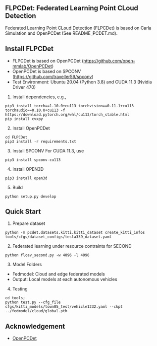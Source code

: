 ## FLPCDet: Federated Learning Point CLoud Detection
Federated Learning Point CLoud Detection (FLPCDet) is based on Carla Simulation and OpenPCDet (See README_PCDET.md). 

## Install FLPCDet
* FLPCDet is based on OpenPCDet (https://github.com/open-mmlab/OpenPCDet)
* OpenPCDet is based on SPCONV (https://github.com/traveller59/spconv)
* Test Environment: Ubuntu 20.04 (Python 3.8) and CUDA 11.3 (Nvidia Driver 470)

1. Install dependencies, e.g.,
```
pip3 install torch==1.10.0+cu113 torchvision==0.11.1+cu113 torchaudio==0.10.0+cu113 -f https://download.pytorch.org/whl/cu113/torch_stable.html
pip install cvxpy
```

2. Install OpenPCDet
```
cd FLPCDet
pip3 install -r requirements.txt
```

3. Install SPCONV
For CUDA 11.3, use
```
pip3 install spconv-cu113
```

4. Install OPEN3D
```
pip3 install open3d
```

5. Build 
```
python setup.py develop
```

## Quick Start

1. Prepare dataset
```
python -m pcdet.datasets.kitti.kitti_dataset create_kitti_infos tools/cfgs/dataset_configs/tesla339_dataset.yaml
```

2. Federated learning under resource contraints for SECOND
```
python flcav_second.py -w 4096 -l 4096
```

3.  Model Folders
* Fedmodel: Cloud and edge federated models
* Output: Local models at each autonomous vehicles

4. Testing
```
cd tools;
python test.py --cfg_file cfgs/kitti_models/town05_test/vehicle1232.yaml --ckpt ../fedmodel/cloud/global.pth
```

## Acknowledgement

* [OpenPCDet](https://github.com/open-mmlab/OpenPCDet)

